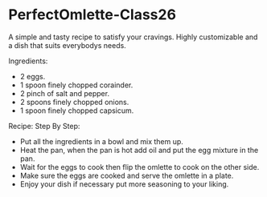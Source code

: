 # PerfectOmlette-Class26

A simple and tasty recipe to satisfy your cravings.
Highly customizable and a dish that suits everybodys needs.

Ingredients:
- 2 eggs.
- 1 spoon finely chopped corainder.
- 2 pinch of salt and pepper.
- 2 spoons finely chopped onions.
- 1 spoon finely chopped capsicum.

Recipe:
Step By Step:
- Put all the ingredients in a bowl and mix them up.
- Heat the pan, when the pan is hot add oil and put the egg mixture in the pan.
- Wait for the eggs to cook then flip the omlette to cook on the other side.
- Make sure the eggs are cooked and serve the omlette in a plate. 
- Enjoy your dish if necessary put more seasoning to your liking.

